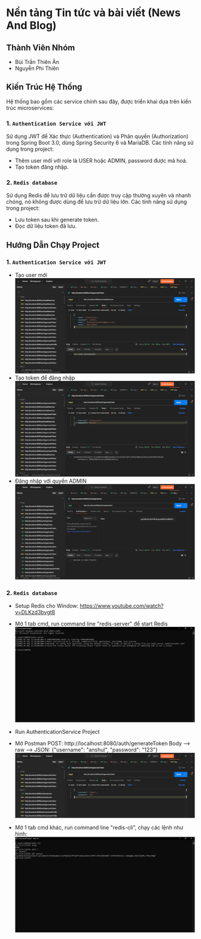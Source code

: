 # Nền tảng Tin tức và bài viết (News And Blog)

## Thành Viên Nhóm
- Bùi Trần Thiên Ân
- Nguyễn Phi Thiên

## Kiến Trúc Hệ Thống
Hệ thống bao gồm các service chính sau đây, được triển khai dựa trên kiến trúc microservices:

### 1. `Authentication Service với JWT`
Sử dụng JWT để Xác thực (Authentication) và Phân quyền (Authorization) trong Spring Boot 3.0, dùng Spring Security 6 và MariaDB.
Các tính năng sử dụng trong project:
+ Thêm user mới với role là USER hoặc ADMIN, password được mã hoá.
+ Tạo token đăng nhập.

### 2. `Redis database`
Sử dụng Redis để lưu trữ dữ liệu cần được truy cập thường xuyên và nhanh chóng, nó không được dùng để lưu trữ dữ liệu lớn.
Các tính năng sử dụng trong project:
+ Lưu token sau khi generate token.
+ Đọc dữ liệu token đã lưu.
## Hướng Dẫn Chạy Project

### 1. `Authentication Service với JWT`
+ Tạo user mới
  ![.](demo-images/add-new-user.PNG)
+ Tạo token để đăng nhập
  ![.](demo-images/generate-token.PNG)
+ Đăng nhập với quyền ADMIN
  ![.](demo-images/login-admin.PNG)


### 2. `Redis database`
+ Setup Redis cho Window:
   https://www.youtube.com/watch?v=DLKzd3bvgt8

+ Mở 1 tab cmd, run command line "redis-server" để start Redis
  ![.](demo-images/redis-server.PNG)
+ Run AuthenticationService Project
+ Mở Postman
  POST: http://localhost:8080/auth/generateToken
  Body --> raw --> JSON: {"username": "anshul", "password": "123"}
  ![.](demo-images/redis-postman.PNG)
+ Mở 1 tab cmd khác, run command line "redis-cli", chạy các lệnh như hình:
  ![.](demo-images/redis-client.PNG)


